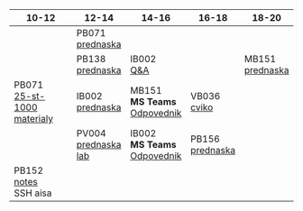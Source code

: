 | 10-12 | 12-14 | 14-16 | 16-18 | 18-20 |
| --- | --- | --- | --- | --- |
||PB071<br>[prednaska](https://is.muni.cz/auth/el/fi/jaro2021/PB071/um/prednasky/)||||
||PB138<br>[prednaska](https://is.muni.cz/auth/el/fi/jaro2021/PB138/index.qwarp)|IB002<br>[Q&A](https://meet.google.com/omn-meuo-qfc)||MB151<br>[prednaska](https://is.muni.cz/auth/el/fi/jaro2021/MB151/index-WOhNcl.qwarp)|
|PB071<br>[25-st-1000](https://discord.com/channels/686960338746605568/815661266211045386)<br>[materialy](https://www.fi.muni.cz/pb071/seminars/)| IB002<br>[prednaska](https://is.muni.cz/auth/el/fi/jaro2021/IB002/um/video_prednasky/)|MB151<br>**MS Teams**<br>[Odpovednik](https://is.muni.cz/auth/elearning/test_pruchod_el_student?jen_predmet=1323783)|VB036<br>[cviko](https://teams.microsoft.com/l/meetup-join/19%3ameeting_N2QxMjA4MDUtMzMyOS00OWE2LTgzOWMtYjViYjc0OTIyNjMz%40thread.v2/0?context=%7b%22Tid%22%3a%2211904f23-f0db-4cdc-96f7-390bd55fcee8%22%2c%22Oid%22%3a%22a32bddd1-c151-4c82-ab14-51f9c9d698d0%22%7d)||
||PV004<br>[prednaska](https://is.muni.cz/auth/el/fi/jaro2021/PV004/um/prednasky/)<br>[lab](https://is.muni.cz/auth/edutools/brandejs/pv004lab)|IB002<br>**MS Teams**<br>[Odpovednik](https://is.muni.cz/auth/elearning/test_pruchod_el_student?jen_predmet=1323745)|PB156<br>[prednaska](https://is.muni.cz/auth/el/fi/jaro2021/PB156/zaznamy_prednasek/) ||
|PB152<br>[notes](https://is.muni.cz/auth/el/fi/jaro2021/PB152cv/um/text/pb152.notes.pdf)<br>SSH aisa|||||
